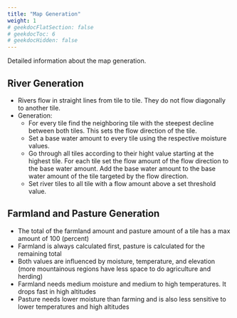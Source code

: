 ```yaml
---
title: "Map Generation"
weight: 1
# geekdocFlatSection: false
# geekdocToc: 6
# geekdocHidden: false
---
```


Detailed information about the map generation.

## River Generation
* Rivers flow in straight lines from tile to tile. They do not flow diagonally to another tile.
* Generation:
  * For every tile find the neighboring tile with the steepest decline between both tiles. This sets the flow direction of the tile.
  * Set a base water amount to every tile using the respective moisture values.
  * Go through all tiles according to their hight value starting at the highest tile. For each tile set the flow amount of the flow direction to the base water amount. Add the base water amount to the base water amount of the tile targeted by the flow direction.
  * Set river tiles to all tile with a flow amount above a set threshold value.

## Farmland and Pasture Generation
* The total of the farmland amount and pasture amount of a tile has a max amount of 100 (percent)
* Farmland is always calculated first, pasture is calculated for the remaining total
* Both values are influenced by moisture, temperature, and elevation (more mountainous regions have less space to do agriculture and herding)
* Farmland needs medium moisture and medium to high temperatures. It drops fast in high altitudes
* Pasture needs lower moisture than farming and is also less sensitive to lower temperatures and high altitudes